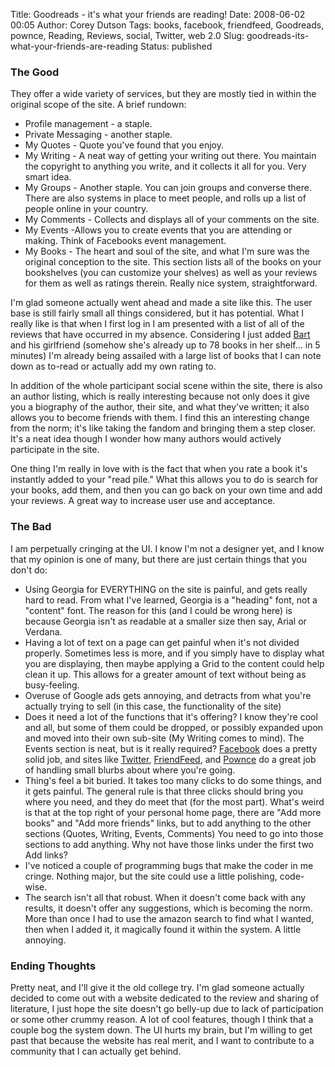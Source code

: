 Title: Goodreads - it's what your friends are reading!
Date: 2008-06-02 00:05
Author: Corey Dutson
Tags: books, facebook, friendfeed, Goodreads, pownce, Reading, Reviews, social, Twitter, web 2.0
Slug: goodreads-its-what-your-friends-are-reading
Status: published

### The Good

They offer a wide variety of services, but they are mostly tied in
within the original scope of the site. A brief rundown:

-   Profile management - a staple.
-   Private Messaging - another staple.
-   My Quotes - Quote you've found that you enjoy.
-   My Writing - A neat way of getting your writing out there. You
    maintain the copyright to anything you write, and it collects it all
    for you. Very smart idea.
-   My Groups - Another staple. You can join groups and converse there.
    There are also systems in place to meet people, and rolls up a list
    of people online in your country.
-   My Comments - Collects and displays all of your comments on
    the site.
-   My Events -Allows you to create events that you are attending
    or making. Think of Facebooks event management.
-   My Books - The heart and soul of the site, and what I'm sure was the
    original conception to the site. This section lists all of the books
    on your bookshelves (you can customize your shelves) as well as your
    reviews for them as well as ratings therein. Really nice
    system, straightforward.

I'm glad someone actually went ahead and made a site like this. The user
base is still fairly small all things considered, but it has potential.
What I really like is that when I first log in I am presented with a
list of all of the reviews that have occurred in my absence. Considering
I just added [Bart](http://bart.whahay.net "don't wait") and his
girlfriend (somehow she's already up to 78 books in her shelf... in 5
minutes) I'm already being assailed with a large list of books that I
can note down as to-read or actually add my own rating to.

In addition of the whole participant social scene within the site, there
is also an author listing, which is really interesting because not only
does it give you a biography of the author, their site, and what they've
written; it also allows you to become friends with them. I find this an
interesting change from the norm; it's like taking the fandom and
bringing them a step closer. It's a neat idea though I wonder how many
authors would actively participate in the site.

One thing I'm really in love with is the fact that when you rate a book
it's instantly added to your "read pile." What this allows you to do is
search for your books, add them, and then you can go back on your own
time and add your reviews. A great way to increase user use and
acceptance.



### The Bad

I am perpetually cringing at the UI. I know I'm not a designer yet, and
I know that my opinion is one of many, but there are just certain things
that you don't do:

-   Using Georgia for EVERYTHING on the site is painful, and gets really
    hard to read. From what I've learned, Georgia is a "heading" font,
    not a "content" font. The reason for this (and I could be
    wrong here) is because Georgia isn't as readable at a smaller size
    then say, Arial or Verdana.
-   Having a lot of text on a page can get painful when it's not
    divided properly. Sometimes less is more, and if you simply have to
    display what you are displaying, then maybe applying a Grid to the
    content could help clean it up. This allows for a greater amount of
    text without being as busy-feeling.
-   Overuse of Google ads gets annoying, and detracts from what you're
    actually trying to sell (in this case, the functionality of
    the site)
-   Does it need a lot of the functions that it's offering? I know
    they're cool and all, but some of them could be dropped, or possibly
    expanded upon and moved into their own sub-site (My Writing comes
    to mind). The Events section is neat, but is it really required?
    [Facebook](http://www.facebook.com "Facebook") does a pretty solid
    job, and sites like [Twitter](http://www.twitter.com "Twitter"),
    [FriendFeed](http://friendfeed.com "Friendfeed"), and
    [Pownce](http://pownce.com "Pownce.com") do a great job of handling
    small blurbs about where you're going.
-   Thing's feel a bit buried. It takes too many clicks to do some
    things, and it gets painful. The general rule is that three clicks
    should bring you where you need, and they do meet that (for the
    most part). What's weird is that at the top right of your personal
    home page, there are "Add more books" and "Add more friends" links,
    but to add anything to the other sections (Quotes, Writing,
    Events, Comments) You need to go into those sections to
    add anything. Why not have those links under the first two Add
    links?
-   I've noticed a couple of programming bugs that make the coder in
    me cringe. Nothing major, but the site could use a little
    polishing, code-wise.
-   The search isn't all that robust. When it doesn't come back with any
    results, it doesn't offer any suggestions, which is becoming
    the norm. More than once I had to use the amazon search to find what
    I wanted, then when I added it, it magically found it within
    the system. A little annoying.

### Ending Thoughts

Pretty neat, and I'll give it the old college try. I'm glad someone
actually decided to come out with a website dedicated to the review and
sharing of literature, I just hope the site doesn't go belly-up due to
lack of participation or some other crummy reason. A lot of cool
features, though I think that a couple bog the system down. The UI hurts
my brain, but I'm willing to get past that because the website has real
merit, and I want to contribute to a community that I can actually get
behind.
